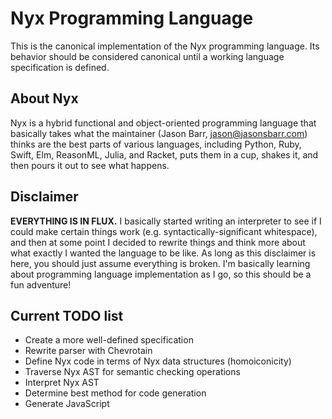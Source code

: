 # Nyx Programming Language

This is the canonical implementation of the Nyx programming language. Its behavior should be considered canonical until a working language specification is defined.

## About Nyx

Nyx is a hybrid functional and object-oriented programming language that basically takes what the maintainer (Jason Barr, jason@jasonsbarr.com) thinks are the best parts of various languages, including Python, Ruby, Swift, Elm, ReasonML, Julia, and Racket, puts them in a cup, shakes it, and then pours it out to see what happens.

## Disclaimer

**EVERYTHING IS IN FLUX.** I basically started writing an interpreter to see if I could make certain things work (e.g. syntactically-significant whitespace), and then at some point I decided to rewrite things and think more about what exactly I wanted the language to be like. As long as this disclaimer is here, you should just assume everything is broken. I'm basically learning about programming language implementation as I go, so this should be a fun adventure!

## Current TODO list

- Create a more well-defined specification
- Rewrite parser with Chevrotain
- Define Nyx code in terms of Nyx data structures (homoiconicity)
- Traverse Nyx AST for semantic checking operations
- Interpret Nyx AST
- Determine best method for code generation
- Generate JavaScript
